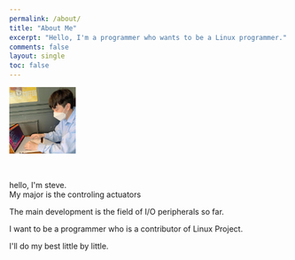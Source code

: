 ```yaml
---
permalink: /about/
title: "About Me"
excerpt: "Hello, I'm a programmer who wants to be a Linux programmer."
comments: false
layout: single
toc: false
---
```


<p align="left">
  <img src="/assets/images/profile2.png" alt="profile2" width="120" height="120">
</p>
<br>

hello, I'm steve.<br>
My major is the controling actuators<br>

The main development is the field of I/O peripherals so far.<br>

I want to be a programmer who is a contributor of Linux Project.<br>

I'll do my best little by little.<br>
